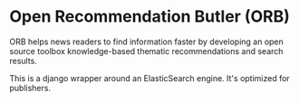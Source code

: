 # Open Recommendation Butler (ORB)
ORB helps news readers to find information faster by developing an open source toolbox knowledge-based thematic recommendations and search results.


This is a django wrapper around an ElasticSearch engine. It's optimized for publishers.
